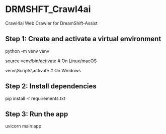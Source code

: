 # DRMSHFT_Crawl4ai
Crawl4ai Web Crawler for DreamShift-Assist

## Step 1: Create and activate a virtual environment
python -m venv venv

source venv/bin/activate      # On Linux/macOS

venv\Scripts\activate         # On Windows

## Step 2: Install dependencies
pip install -r requirements.txt

## Step 3: Run the app
uvicorn main:app
